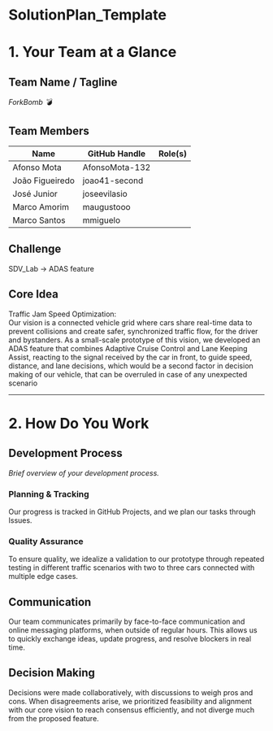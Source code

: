# SolutionPlan_Template

# 1. Your Team at a Glance

## Team Name / Tagline  
*ForkBomb 💣*


## Team Members  
| Name | GitHub Handle | Role(s) |
|-------|---------------|---------|
| Afonso Mota       | AfonsoMota-132           |         |
| João Figueiredo    | joao41-second       |         |
| José Junior     | joseevilasio     |         |
| Marco Amorim   | maugustooo            |         |
| Marco Santos    | mmiguelo        |         |

## Challenge  
SDV_Lab -> ADAS feature

## Core Idea  
Traffic Jam Speed Optimization: <br>
Our vision is a connected vehicle grid where cars share real-time data to prevent collisions and create safer, synchronized traffic flow, for the driver and bystanders. As a small-scale prototype of this vision, we developed an ADAS feature that combines Adaptive Cruise Control and Lane Keeping Assist, reacting to the signal received by the car in front, to guide speed, distance, and lane decisions, which would be a second factor in decision making of our vehicle, that can be overruled in case of any unexpected scenario 

---

# 2. How Do You Work

## Development Process  
*Brief overview of your development process.*

### Planning & Tracking  
Our progress is tracked in GitHub Projects, and we plan our tasks through Issues.

### Quality Assurance  
To ensure quality, we idealize a validation to our prototype through repeated testing in different traffic scenarios with two to three cars connected with multiple edge cases. 

## Communication  
Our team communicates primarily by face-to-face  communication and online messaging platforms, when outside of regular hours. This allows us to quickly exchange ideas, update progress, and resolve blockers in real time.

## Decision Making  
Decisions were made collaboratively, with discussions to weigh pros and cons. When disagreements arise, we prioritized feasibility and alignment with our core vision to reach consensus efficiently, and not diverge much from the proposed feature. 
